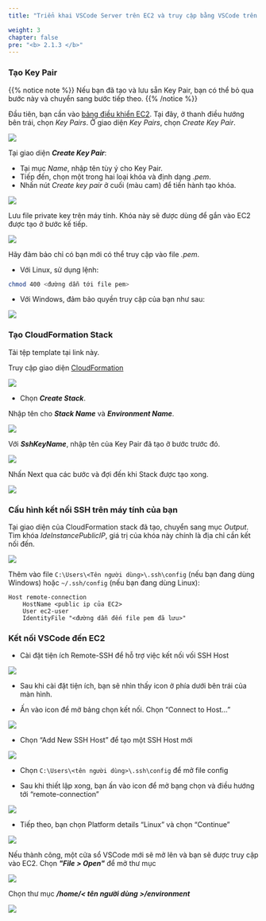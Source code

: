 ```yaml
---
title: "Triển khai VSCode Server trên EC2 và truy cập bằng VSCode trên máy của bạn"

weight: 3
chapter: false
pre: "<b> 2.1.3 </b>"
---
```


### **Tạo Key Pair**
{{% notice note %}}
Nếu bạn đã tạo và lưu sẵn Key Pair, bạn có thể bỏ qua bước này và chuyển sang bước tiếp theo.
{{% /notice %}}

Đầu tiên, bạn cần vào [bảng điều khiển EC2](console.aws.amazon.com/ec2/home). Tại đây, ở thanh điều hướng bên trái, chọn _Key Pairs_. Ở giao diện _Key Pairs_, chọn _Create Key Pair_.

![](EKS-Workshop-3/images/2/1/3/001.jpg)

Tại giao diện **_Create Key Pair_**:
- Tại mục _Name_, nhập tên tùy ý cho Key Pair.
- Tiếp đến, chọn một trong hai loại khóa và định dạng _.pem_.
- Nhấn nút _Create key pair_ ở cuối (màu cam) để tiến hành tạo khóa.

![](EKS-Workshop-3/images/2/1/3/002.jpg?width=50pc)

Lưu file private key trên máy tính. Khóa này sẽ được dùng để gắn vào EC2 được tạo ở bước kế tiếp.

![](EKS-Workshop-3/images/2/1/3/003.jpg?width=50pc)

Hãy đảm bảo chỉ có bạn mới có thể truy cập vào file _.pem_.

- Với Linux, sử dụng lệnh:
```bash
chmod 400 <đường dẫn tới file pem>
```

- Với Windows, đảm bảo quyền truy cập của bạn như sau:

![](EKS-Workshop-3/images/2/1/3/004.jpg?width=50pc)

### **Tạo CloudFormation Stack**
Tải tệp template tại link này.

Truy cập giao diện [CloudFormation](console.aws.amazon.com/cloudformation/home)

![](EKS-Workshop-3/images/2/1/3/010.jpg)

- Chọn **_Create Stack_**.

Nhập tên cho **_Stack Name_** và **_Environment Name_**.

![](EKS-Workshop-3/images/2/1/3/011.jpg?width=70pc)

Với **_SshKeyName_**, nhập tên của Key Pair đã tạo ở bước trước đó.

![](EKS-Workshop-3/images/2/1/3/009.jpg?width=70pc)

Nhấn Next qua các bước và đợi đến khi Stack được tạo xong.

![](EKS-Workshop-3/images/2/1/3/008.jpg?width=50pc)

### **Cấu hình kết nối SSH trên máy tính của bạn**
Tại giao diện của CloudFormation stack đã tạo, chuyển sang mục _Output_. Tìm khóa _IdeInstancePublicIP_, giá trị của khóa này chính là địa chỉ cần kết nối đến.

![](EKS-Workshop-3/images/2/1/3/007.jpg?width=70pc)

Thêm vào file `C:\Users\<Tên người dùng>\.ssh\config` (nếu bạn đang dùng Windows) hoặc `~/.ssh/config` (nếu bạn đang dùng Linux):

```
Host remote-connection
    HostName <public ip của EC2>
    User ec2-user
    IdentityFile "<đường dẫn đến file pem đã lưu>"
```

### **Kết nối VSCode đến EC2**
- Cài đặt tiện ích Remote-SSH để hỗ trợ việc kết nối vối SSH Host

![](EKS-Workshop-3/images/2/1/3/014.png)

- Sau khi cài đặt tiện ích, bạn sẽ nhìn thấy icon ở phía dưới bên trái của màn hình.

- Ấn vào icon để mở bảng chọn kết nối. Chọn “Connect to Host…”

![](EKS-Workshop-3/images/2/1/3/015.png)

- Chọn “Add New SSH Host” để tạo một SSH Host mới

![](EKS-Workshop-3/images/2/1/3/016.png)

- Chọn `C:\Users\<tên người dùng>\.ssh\config` để mở file config 

- Sau khi thiết lập xong, bạn ấn vào icon để mở bạng chọn và điều hướng tới “remote-connection”

![](EKS-Workshop-3/images/2/1/3/017.png)

- Tiếp theo, bạn chọn Platform details “Linux” và chọn “Continue”

![](EKS-Workshop-3/images/2/1/3/018.png)

Nếu thành công, một cửa sổ VSCode mới sẽ mở lên và bạn sẽ được truy cập vào EC2. Chọn **_"File > Open"_** để mở thư mục

![](EKS-Workshop-3/images/2/1/3/019.jpg?width=50pc)

Chọn thư mục _**/home/\< tên người dùng \>/environment**_

![](EKS-Workshop-3/images/2/1/3/020.jpg?width=50pc)